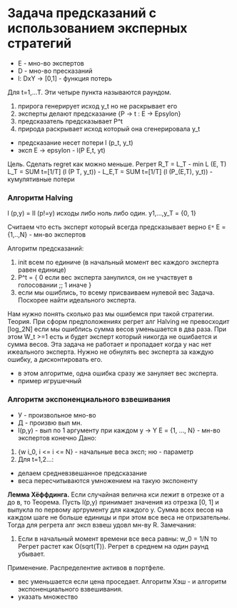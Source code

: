 # Задача предсказаний с использованием эксперных стратегий
- Е - мно-во экспертов
- D - мно-во пресказаний
- l: DxY -> [0,1] - функция потерь

Для t=1,...T. Эти четыре пункта называются раундом.
1) прирога генерирует исход y_t но не раскрывает его
3) эксперты делают предсказание {P -> t : E -> Epsylon}
4) предсказатель предсказывает P^t
5) природа раскрывает исход который она сгенерировала y_t
- предсказание несет потери l (p_t, y_t)
- эксп Е -> epsylon - l(P E,t, yt)

Цель. Сделать regret как можно меньше.
Регрет R_T = L_T - min L (E, T)
L_T = SUM t=[1/T] (l (P T, y_t)) -
L_E,T = SUM t=[1/T] (l (P_(E,T), y_t)) - кумулятивные потери

### Алгоритм Halving 
l (p,y) = II (p!=y) исходы либо ноль либо один. y1,...,y_T = {0, 1}

Cчитаем что есть эксперт который всегда предсказывает верно `E*`
Е = {1,..,N} - мн-во экспертов

Алгоритм предсказаний:
1) init всем по единиче (в начальный момент вес каждого эксперта равен единице)
2) P^t = { 0 если вес эксперта занулился, он не участвует в голосовании ;; 1 иначе }
3) если мы ошиблись, то всему присваиваем нулевой вес
Задача. Поскорее найти идеального эксперта.

Нам нужно понять сколько раз мы ошибемся при такой стратегии. 
Теория. При сформ предположениях регрет алг Halving не превосходит [log_2N]
если мы ошиблись сумма весов уменьшается в два раза. 
При этом W_t >=1 есть и будет эксперт который никогда не ошибается и сумма весов. 
Эта задача не работает и пропадает когда у нас нет ижеального эксперта. Нужно не обнулять вес эксперта за каждую ошибку, а дисконтировать его.
- в этом алгоритме, одна ошибка сразу же зануляет вес эксперта.
- пример игрушечный

### Алгоритм экспоненциального взвешивания
- У - произвольное мно-во
- Д - произвю вып мн.
- l(p,y) - вып по 1 аргументу при каждом y -> Y
E = {1, ..., N} - мн-во экспертов конечно
Дано:
1) {w i_0, i <= i <= N} - начальные веса эксп; ню - параметр
2) Для t=1,2...:
- делаем средневзвешанное предсказание
- веса пересчитываются умножением на такую экспоненту

**Лемма Хёффдинга.** Если случайная велична кси лежит в отрезке от а до в, то 
Теорема. Пусть l(p,y) принимает значения из отрезка [0, 1] и выпукла по первому аргрументу для каждого y. 
Сумма всех весов на каждом шаге не больше единицы и при этом все веса не отризательны. Тогда для регрета алг эксп взвеш удовл мн-ву R.
Замечания:
1) Если в начальный момент времени все веса равны: w_0 = 1/N то Регрет растет как O(sqrt(T)). Регрет в среднем на один раунд убывает.

Применение. Распределентие активов в портфеле.
- вес уменьшается если цена проседает. Алгоритм Хэш - и алгоритм экспоненциального взвешивания.
- указать множество


